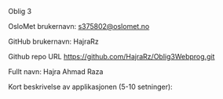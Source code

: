 Oblig 3

OsloMet brukernavn:
s375802@oslomet.no

GitHub brukernavn:
HajraRz

Github repo URL
https://github.com/HajraRz/Oblig3Webprog.git

Fullt navn: Hajra Ahmad Raza

Kort beskrivelse av applikasjonen (5-10 setninger):
